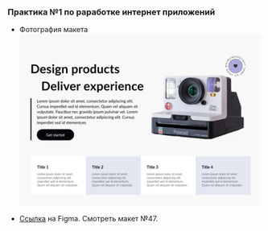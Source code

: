 ### Практика №1 по раработке интернет приложений

- Фотография макета ![alt text](47.jpg)

- [Ссылка](https://www.figma.com/design/WBiU4x4hchMGQ3cIQKnuj0/50%2B-Landing-page-designs-(Community)?node-id=868-165&node-type=frame&t=d4mf5nI5Jb7Ppzsj-0)  на Figma. Смотреть макет №47.
